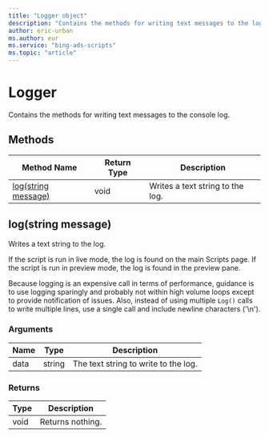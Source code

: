 ```yaml
---
title: "Logger object"
description: "Contains the methods for writing text messages to the log."
author: eric-urban
ms.author: eur
ms.service: "bing-ads-scripts"
ms.topic: "article"
---
```


# Logger

Contains the methods for writing text messages to the console log.

## Methods
|Method Name|Return Type|Description|
|-|-|-
[log(string message)](#log-string-message-)|void|Writes a text string to the log.

## <a name="log-string-message-"></a>log(string message)
Writes a text string to the log. 

If the script is run in live mode, the log is found on the main Scripts page. If the script is run in preview mode, the log is found in the preview pane.

Because logging is an expensive call in terms of performance, guidance is to use logging sparingly and probably not within high volume loops except to provide notification of issues. Also, instead of using multiple `Log()` calls to write multiple lines, use a single call and include newline characters ('\n').

### Arguments
|Name|Type|Description|
|-|-|-
data|string|The text string to write to the log.

### Returns
|Type|Description|
|-|-
void|Returns nothing.

